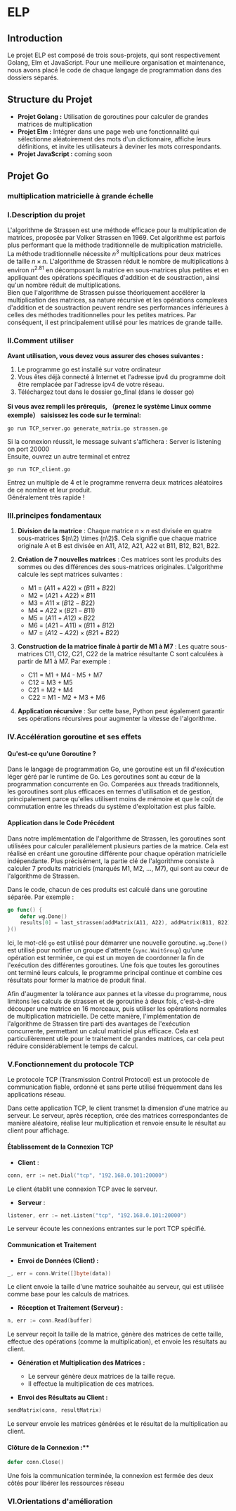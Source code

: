 # ELP
##  Introduction
Le projet ELP est composé de trois sous-projets, qui sont respectivement Golang, Elm et JavaScript. Pour une meilleure organisation et maintenance, nous avons placé le code de chaque langage de programmation dans des dossiers séparés.

## Structure du Projet 
 -  **Projet Golang :** Utilisation de goroutines pour calculer de grandes matrices de multiplication
 - **Projet Elm :** Intégrer dans une page web une fonctionnalité qui sélectionne aléatoirement des mots d'un dictionnaire, affiche leurs définitions, et invite les utilisateurs à deviner les mots correspondants.
  - **Projet JavaScript :** coming soon

## Projet Go

### multiplication matricielle à grande échelle

### I.Description du projet
L'algorithme de Strassen est une méthode efficace pour la multiplication de matrices, proposée par Volker Strassen en 1969. Cet algorithme est parfois plus performant que la méthode traditionnelle de multiplication matricielle.  
La méthode traditionnelle nécessite $n^3$ multiplications pour deux matrices de taille $n \times n$. L'algorithme de Strassen réduit le nombre de multiplications à environ $n^2.81$ en décomposant la matrice en sous-matrices plus petites et en appliquant des opérations spécifiques d'addition et de soustraction, ainsi qu'un nombre réduit de multiplications.  
Bien que l'algorithme de Strassen puisse théoriquement accélérer la multiplication des matrices, sa nature récursive et les opérations complexes d'addition et de soustraction peuvent rendre ses performances inférieures à celles des méthodes traditionnelles pour les petites matrices. Par conséquent, il est principalement utilisé pour les matrices de grande taille.  

### II.Comment utiliser
**Avant utilisation, vous devez vous assurer des choses suivantes :**  
1. Le programme go est installé sur votre ordinateur  
2. Vous êtes déjà connecté à Internet et l'adresse ipv4 du programme doit être remplacée par l'adresse ipv4 de votre réseau.  
3. Téléchargez tout dans le dossier go_final  (dans le dosser go)

**Si vous avez rempli les prérequis, （prenez le système Linux comme exemple） saisissez les code sur le terminal:**  
```
go run TCP_server.go generate_matrix.go strassen.go  
```
Si la connexion réussit, le message suivant s'affichera : Server is listening on port 20000  
Ensuite, ouvrez un autre terminal et entrez  
```
go run TCP_client.go  
```
Entrez un multiple de 4 et le programme renverra deux matrices aléatoires de ce nombre et leur produit.  
Généralement très rapide !  

### III.principes fondamentaux
1. **Division de la matrice** : Chaque matrice $n \times n$ est divisée en quatre sous-matrices $(n\2) \times (n\2)$. Cela signifie que chaque matrice originale A et B est divisée en A11, A12, A21, A22 et B11, B12, B21, B22.  
2. **Création de 7 nouvelles matrices** : Ces matrices sont les produits des sommes ou des différences des sous-matrices originales. L'algorithme calcule les sept matrices suivantes :  
   -  M1 = $(A11 + A22) \times (B11 + B22)$ 
   -  M2 = $(A21 + A22) \times B11$ 
   -  M3 = $A11 \times (B12 - B22)$ 
   -  M4 = $A22 \times (B21 - B11)$ 
   -  M5 = $(A11 + A12) \times B22$ 
   -  M6 = $(A21 - A11) \times (B11 + B12)$ 
   -  M7 = $(A12 - A22) \times (B21 + B22)$ 

3. **Construction de la matrice finale à partir de M1 à M7** : Les quatre sous-matrices C11, C12, C21, C22 de la matrice résultante C sont calculées à partir de M1 à M7. Par exemple :  
   - C11 = M1 + M4 - M5 + M7 
   - C12 = M3 + M5 
   - C21 = M2 + M4 
   - C22 = M1 - M2 + M3 + M6 

4. **Application récursive** : Sur cette base, Python peut également garantir ses opérations récursives pour augmenter la vitesse de l'algorithme.

### IV.Accélération goroutine et ses effets
#### Qu'est-ce qu'une Goroutine ?

Dans le langage de programmation Go, une goroutine est un fil d'exécution léger géré par le runtime de Go. Les goroutines sont au cœur de la programmation concurrente en Go. Comparées aux threads traditionnels, les goroutines sont plus efficaces en termes d'utilisation et de gestion, principalement parce qu'elles utilisent moins de mémoire et que le coût de commutation entre les threads du système d'exploitation est plus faible.

#### Application dans le Code Précédent

Dans notre implémentation de l'algorithme de Strassen, les goroutines sont utilisées pour calculer parallèlement plusieurs parties de la matrice. Cela est réalisé en créant une goroutine différente pour chaque opération matricielle indépendante. Plus précisément, la partie clé de l'algorithme consiste à calculer 7 produits matriciels (marqués M1, M2, ..., M7), qui sont au cœur de l'algorithme de Strassen.

Dans le code, chacun de ces produits est calculé dans une goroutine séparée. Par exemple :

```go
go func() {
    defer wg.Done()
    results[0] = last_strassen(addMatrix(A11, A22), addMatrix(B11, B22)) 
}()
```

Ici, le mot-clé `go` est utilisé pour démarrer une nouvelle goroutine. `wg.Done()` est utilisé pour notifier un groupe d'attente (`sync.WaitGroup`) qu'une opération est terminée, ce qui est un moyen de coordonner la fin de l'exécution des différentes goroutines. Une fois que toutes les goroutines ont terminé leurs calculs, le programme principal continue et combine ces résultats pour former la matrice de produit final.

Afin d'augmenter la tolérance aux pannes et la vitesse du programme, nous limitons les calculs de strassen et de goroutine à deux fois, c'est-à-dire découper une matrice en 16 morceaux, puis utiliser les opérations normales de multiplication matricielle. De cette manière, l'implémentation de l'algorithme de Strassen tire parti des avantages de l'exécution concurrente, permettant un calcul matriciel plus efficace. Cela est particulièrement utile pour le traitement de grandes matrices, car cela peut réduire considérablement le temps de calcul.

### V.Fonctionnement du protocole TCP
Le protocole TCP (Transmission Control Protocol) est un protocole de communication fiable, ordonné et sans perte utilisé fréquemment dans les applications réseau. 

Dans cette application TCP, le client transmet la dimension d'une matrice au serveur. Le serveur, après réception, crée des matrices correspondantes de manière aléatoire, réalise leur multiplication et renvoie ensuite le résultat au client pour affichage.

#### Établissement de la Connexion TCP

-  **Client** :
```go
conn, err := net.Dial("tcp", "192.168.0.101:20000")
```
Le client établit une connexion TCP avec le serveur.

-  **Serveur** :
```go
listener, err := net.Listen("tcp", "192.168.0.101:20000")
```
Le serveur écoute les connexions entrantes sur le port TCP spécifié.

#### Communication et Traitement

- **Envoi de Données (Client) :**
```go
_, err = conn.Write([]byte(data))
```
Le client envoie la taille d'une matrice souhaitée au serveur, qui est utilisée comme base pour les calculs de matrices.

- **Réception et Traitement (Serveur) :**
```go
n, err := conn.Read(buffer)
```
Le serveur reçoit la taille de la matrice, génère des matrices de cette taille, effectue des opérations (comme la multiplication), et envoie les résultats au client.

-   **Génération et Multiplication des Matrices :**
    
    -   Le serveur génère deux matrices de la taille reçue.
    -   Il effectue la multiplication de ces matrices.
  
-   **Envoi des Résultats au Client :**
```go
sendMatrix(conn, resultMatrix)
```
Le serveur envoie les matrices générées et le résultat de la multiplication au client.

#### Clôture de la Connexion :**
```go
defer conn.Close()
```
Une fois la communication terminée, la connexion est fermée des deux côtés pour libérer les ressources réseau


### VI.Orientations d'amélioration
